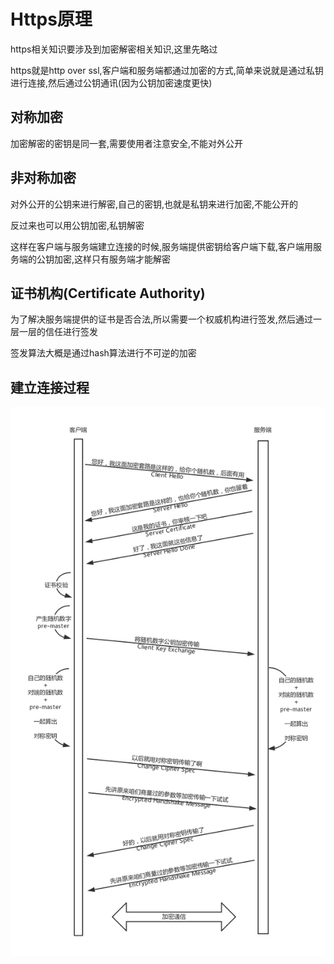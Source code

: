 # Https原理

https相关知识要涉及到加密解密相关知识,这里先略过

https就是http over ssl,客户端和服务端都通过加密的方式,简单来说就是通过私钥进行连接,然后通过公钥通讯(因为公钥加密速度更快)

## 对称加密

加密解密的密钥是同一套,需要使用者注意安全,不能对外公开

## 非对称加密

对外公开的公钥来进行解密,自己的密钥,也就是私钥来进行加密,不能公开的

反过来也可以用公钥加密,私钥解密

这样在客户端与服务端建立连接的时候,服务端提供密钥给客户端下载,客户端用服务端的公钥加密,这样只有服务端才能解密

## 证书机构(Certificate Authority)

为了解决服务端提供的证书是否合法,所以需要一个权威机构进行签发,然后通过一层一层的信任进行签发

签发算法大概是通过hash算法进行不可逆的加密

## 建立连接过程

![7042f5c3d9e3437d5b0b30b30f43c802](./7042f5c3d9e3437d5b0b30b30f43c802.jpg)